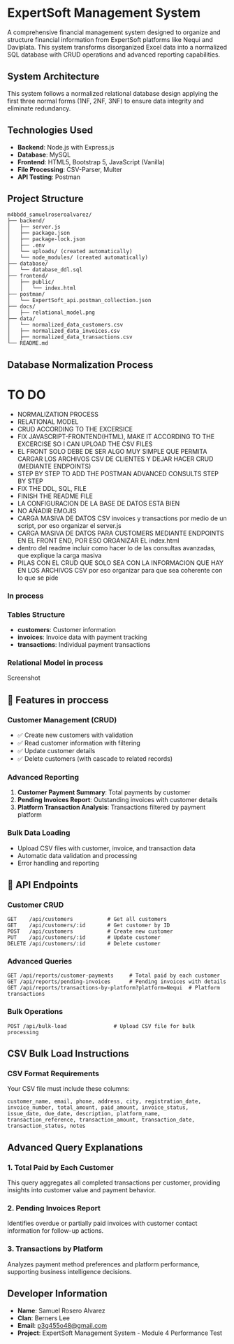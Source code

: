 # ExpertSoft Management System

A comprehensive financial management system designed to organize and structure financial information from ExpertSoft platforms like Nequi and Daviplata. This system transforms disorganized Excel data into a normalized SQL database with CRUD operations and advanced reporting capabilities.

## System Architecture

This system follows a normalized relational database design applying the first three normal forms (1NF, 2NF, 3NF) to ensure data integrity and eliminate redundancy.

## Technologies Used

- **Backend**: Node.js with Express.js
- **Database**: MySQL
- **Frontend**: HTML5, Bootstrap 5, JavaScript (Vanilla)
- **File Processing**: CSV-Parser, Multer
- **API Testing**: Postman

##  Project Structure
```
m4bbdd_samuelroseroalvarez/
├── backend/
│   ├── server.js
│   ├── package.json
│   ├── package-lock.json
│   ├── .env
│   └── uploads/ (created automatically)
│   └── node_modules/ (created automatically)
├── database/
│   └── database_ddl.sql
├── frontend/
│   ├── public/
│   │   └── index.html
├── postman/
│   └── ExpertSoft_api.postman_collection.json
├── docs/
│   ├── relational_model.png
├── data/
│   └── normalized_data_customers.csv
│   ├── normalized_data_invoices.csv
│   ├── normalized_data_transactions.csv
└── README.md
```

##  Database Normalization Process

# TO DO
- NORMALIZATION PROCESS
- RELATIONAL MODEL
- CRUD ACCORDING TO THE EXCERSICE
- FIX JAVASCRIPT-FRONTEND(HTML), MAKE IT ACCORDING TO THE EXCERCISE SO I CAN UPLOAD THE CSV FILES
- EL FRONT SOLO DEBE DE SER ALGO MUY SIMPLE QUE PERMITA CARGAR LOS ARCHIVOS CSV DE CLIENTES Y DEJAR HACER CRUD (MEDIANTE ENDPOINTS)
- STEP BY STEP TO ADD THE POSTMAN ADVANCED CONSULTS STEP BY STEP
- FIX THE DDL, SQL, FILE
- FINISH THE README FILE 
- LA CONFIGURACION DE LA BASE DE DATOS ESTA BIEN 
- NO AÑADIR EMOJIS
- CARGA MASIVA DE DATOS CSV invoices y transactions por medio de un script, por eso organizar el server.js
- CARGA MASIVA DE DATOS PARA CUSTOMERS MEDIANTE ENDPOINTS EN EL FRONT END, POR ESO ORGANIZAR EL index.html
- dentro del readme incluir como hacer lo de las consultas avanzadas, que explique la carga masiva 
- PILAS CON EL CRUD QUE SOLO SEA CON LA INFORMACION QUE HAY EN LOS ARCHIVOS CSV por eso organizar para que sea coherente con lo que se pide


### In process

### Tables Structure
- **customers**: Customer information
- **invoices**: Invoice data with payment tracking
- **transactions**: Individual payment transactions

### Relational Model in process

Screenshot

## 📱 Features in proccess

### Customer Management (CRUD)
- ✅ Create new customers with validation
- ✅ Read customer information with filtering
- ✅ Update customer details
- ✅ Delete customers (with cascade to related records)

### Advanced Reporting
1. **Customer Payment Summary**: Total payments by customer
2. **Pending Invoices Report**: Outstanding invoices with customer details
3. **Platform Transaction Analysis**: Transactions filtered by payment platform

### Bulk Data Loading
- Upload CSV files with customer, invoice, and transaction data
- Automatic data validation and processing
- Error handling and reporting

## 🔗 API Endpoints

### Customer CRUD
```http
GET    /api/customers           # Get all customers
GET    /api/customers/:id       # Get customer by ID
POST   /api/customers           # Create new customer
PUT    /api/customers/:id       # Update customer
DELETE /api/customers/:id       # Delete customer
```

### Advanced Queries
```http
GET /api/reports/customer-payments     # Total paid by each customer
GET /api/reports/pending-invoices      # Pending invoices with details
GET /api/reports/transactions-by-platform?platform=Nequi  # Platform transactions
```

### Bulk Operations
```http
POST /api/bulk-load               # Upload CSV file for bulk processing
```

## CSV Bulk Load Instructions

### CSV Format Requirements
Your CSV file must include these columns:
```
customer_name, email, phone, address, city, registration_date,
invoice_number, total_amount, paid_amount, invoice_status,
issue_date, due_date, description, platform_name,
transaction_reference, transaction_amount, transaction_date,
transaction_status, notes
```

## Advanced Query Explanations

### 1. Total Paid by Each Customer
This query aggregates all completed transactions per customer, providing insights into customer value and payment behavior.

### 2. Pending Invoices Report
Identifies overdue or partially paid invoices with customer contact information for follow-up actions.

### 3. Transactions by Platform
Analyzes payment method preferences and platform performance, supporting business intelligence decisions.


## Developer Information

- **Name**: Samuel Rosero Alvarez
- **Clan**: Berners Lee
- **Email**: p3g455o48@gmail.com
- **Project**: ExpertSoft Management System - Module 4 Performance Test